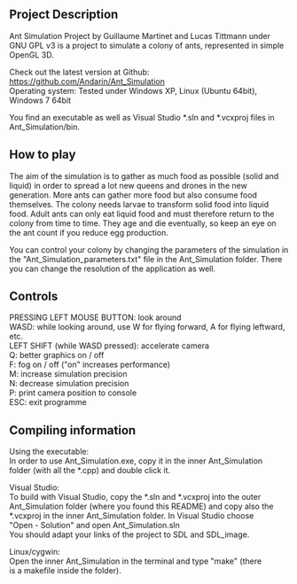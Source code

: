 Project Description
-------------------

Ant Simulation Project by Guillaume Martinet and Lucas Tittmann under
GNU GPL v3 is a project to simulate a colony of ants, represented in simple OpenGL 3D.

Check out the latest version at Github: https://github.com/Andarin/Ant_Simulation  
Operating system: Tested under Windows XP, Linux (Ubuntu 64bit), Windows 7 64bit

You find an executable as well as Visual Studio *.sln and *.vcxproj files in 
Ant_Simulation/bin.

How to play
-----------

The aim of the simulation is to gather as much food as possible (solid and liquid) in order
to spread a lot new queens and drones in the new generation.
More ants can gather more food but also consume food themselves. The colony needs larvae to
transform solid food into liquid food. Adult ants can only eat liquid food and must therefore
return to the colony from time to time. They age and die eventually, so keep an eye
on the ant count if you reduce egg production.

You can control your colony by changing the parameters of the simulation in the
"Ant_Simulation_parameters.txt" file in the Ant_Simulation folder. There you can change
the resolution of the application as well.
  
Controls  
--------  
  
PRESSING LEFT MOUSE BUTTON: look around  
WASD: while looking around, use W for flying forward, A for flying leftward, etc.  
LEFT SHIFT (while WASD pressed): accelerate camera  
Q: better graphics on / off  
F: fog on / off ("on" increases performance)  
M: increase simulation precision  
N: decrease simulation precision  
P: print camera position to console  
ESC: exit programme  

Compiling information
---------------------

Using the executable:  
In order to use Ant_Simulation.exe, copy it in the inner Ant_Simulation  
folder (with all the *.cpp) and double click it.

Visual Studio:  
To build with Visual Studio, copy the *.sln and *.vcxproj into the outer  
Ant_Simulation folder (where you found this README) and copy also the  
*.vcxproj in the inner Ant_Simulation folder. In Visual Studio choose  
"Open - Solution" and open Ant_Simulation.sln  
You should adapt your links of the project to SDL and SDL_image.

Linux/cygwin:  
Open the inner Ant_Simulation in the terminal and type "make" (there  
is a makefile inside the folder).